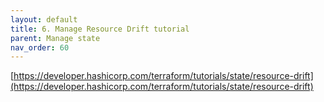 ```yaml
---
layout: default
title: 6. Manage Resource Drift tutorial
parent: Manage state
nav_order: 60
---
```


[https://developer.hashicorp.com/terraform/tutorials/state/resource-drift](https://developer.hashicorp.com/terraform/tutorials/state/resource-drift)